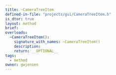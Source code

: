 ```yaml
---
title: ~CameraTreeItem
defined-in-file: "projects/gui/CameraTreeItem.h"
is_dtor: true
layout: method
brief:
overloads:
  ~CameraTreeItem():
    signature_with_names: ~CameraTreeItem()
    description:
    return: __OPTIONAL__
tags:
  - method
owner: gwjensen
---
```

